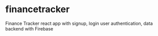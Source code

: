 # financetracker
Finance Tracker react app with signup, login user authentication, data backend with Firebase
